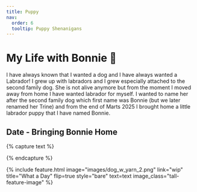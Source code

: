```yaml
---
title: Puppy
nav:
  order: 6
  tooltip: Puppy Shenanigans
---
```

# My Life with Bonnie 🐾

I have always known that I wanted a dog and I have always wanted a Labrador! I grew up with labradors and I grew especially attached to the second family dog. She is not alive anymore but from the moment I moved away from home I have wanted labrador for myself. I wanted to name her after the second family dog which first name was Bonnie (but we later renamed her Trine) and from the end of Marts 2025 I brought home a little labrador puppy that I have named Bonnie.


## Date - Bringing Bonnie Home
{% capture text %}


{% endcapture %}

{%
  include feature.html
  image="images/dog_w_yarn_2.png"
  link="wip"
  title="What a Day"
  flip=true
  style="bare"
  text=text
  image_class="tall-feature-image"
%}